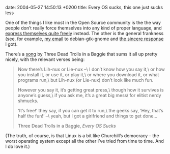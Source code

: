 date: 2004-05-27 14:50:13 +0200
title: Every OS sucks, this one just sucks less

One of the things I like most in the Open Source community is the the way people don’t really force themselves into any kind of proper language, and [express themselves quite freely](http://lists.debian.org/debian-x/2004/05/msg00693.html 'Branden Robinson’s announcement on debian-x') instead. The other is the general frankness (see, for example, [my email](http://lists.debian.org/debian-gtk-gnome/2004/05/msg00285.html 'GNOME 2.6 is slowly trickling down to Debian/unstable') to debian-gtk-gnome and [the sincere response](http://lists.debian.org/debian-gtk-gnome/2004/05/msg00286.html 'these are the joys of unstable') I got).

There’s a [song](http://deadtroll.com/video/ossuckscable.html 'free rendition of ‘Every OS Sucks’') by Three Dead Trolls in a Baggie that sums it all up pretty nicely, with the relevant verses being:

> Now there’s Lih-nux or Lie-nux –\\
> I don’t know how you say it,\\
> or how you install it, or use it, or play it,\\
> or where you download it, or what programs run,\\
> but Lih-nux (or Lie-nux) don’t look like much fun.
>
> However you say it, it’s getting great press,\\
> though how it survives is anyone’s guess,\\
> if you ask me, it’s a great big mess\\
> for elitist nerdy shmucks.
>
> ‘It’s free!’ they say, if you can get it to run,\\
> the geeks say, ‘Hey, that’s half the fun!’ –\\
> yeah, but I got a girlfriend and things to get done…
>
> Three Dead Trolls in a Baggie, <cite>Every OS Sucks</cite>

(The truth, of course, is that Linux is a bit like Churchill’s democracy – the worst operating system except all the other I’ve tried from time to time. And I do love it.)
